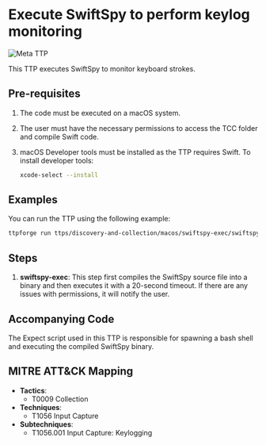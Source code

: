 # Execute SwiftSpy to perform keylog monitoring

![Meta TTP](https://img.shields.io/badge/Meta_TTP-blue)

This TTP executes SwiftSpy to monitor keyboard strokes.

## Pre-requisites

1. The code must be executed on a macOS system.
1. The user must have the necessary permissions to access the TCC folder and
   compile Swift code.
1. macOS Developer tools must be installed as the TTP requires Swift. To install
   developer tools:

   ```bash
   xcode-select --install
   ```

## Examples

You can run the TTP using the following example:

```bash
ttpforge run ttps/discovery-and-collection/macos/swiftspy-exec/swiftspy-exec.yaml
```

## Steps

1. **swiftspy-exec**: This step first compiles the SwiftSpy source file
   into a binary and then executes it with a 20-second timeout. If there
   are any issues with permissions, it will notify the user.

## Accompanying Code

The Expect script used in this TTP is responsible for spawning a bash shell
and executing the compiled SwiftSpy binary.

## MITRE ATT&CK Mapping

- **Tactics**:
  - T0009 Collection
- **Techniques**:
  - T1056 Input Capture
- **Subtechniques**:
  - T1056.001 Input Capture: Keylogging
